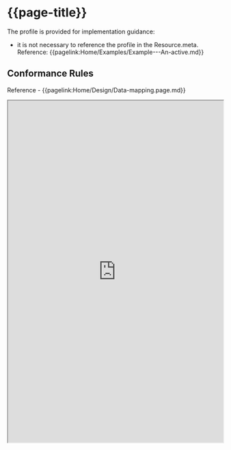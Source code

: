 # {{page-title}}

The profile is provided for implementation guidance:
- it is not necessary to reference the profile in the Resource.meta. Reference: {{pagelink:Home/Examples/Example---An-active.md}}



 ## Conformance Rules

Reference - {{pagelink:Home/Design/Data-mapping.page.md}}

<!--A searchset Bundle will be returned on the GET /Flag interaction ({{pagelink:Home/Design/Interactions.page.md}}). The Bundle will contain 0 or 1 Flag resource.-->




<iframe src="https://simplifier.net/guide/UK-Core-Implementation-Guide-STU3-Sequence/Home/ProfilesandExtensions/Profile-UKCore-Organization?version=current" height="800px" width="100%"></iframe>



